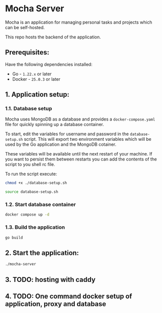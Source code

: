 # Mocha Server

Mocha is an application for managing personal tasks and projects which can be
self-hosted.

This repo hosts the backend of the application.

## Prerequisites:

Have the following dependencies installed:
- Go - `1.22.x` or later
- Docker - `25.0.3` or later

## 1. Application setup:

### 1.1. Database setup

Mocha uses MongoDB as a database and provides a `docker-compose.yaml` file for quickly spinning up a database container.

To start, edit the variables for username and password in the `database-setup.sh` script. This will export two environment variables which will be used by the Go application and the MongoDB cotainer.

These variables will be available until the next restart of your machine. If you want to persist them between restarts you can add the contents of the script to you shell rc file.

To run the script execute:

```bash
chmod +x ./database-setup.sh

source database-setup.sh
```

### 1.2. Start database container

```bash
docker compose up -d
```

### 1.3. Build the application

```bash
go build
```

## 2. Start the application:

```bash
./mocha-server
```

## 3. TODO: hosting with caddy

## 4. TODO: One command docker setup of application, proxy and database